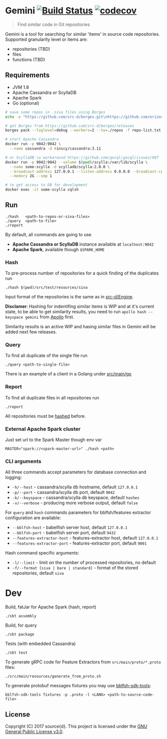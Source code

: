 # Gemini [![Build Status](https://travis-ci.org/src-d/gemini.svg?branch=master)](https://travis-ci.org/src-d/gemini) [![codecov](https://codecov.io/gh/src-d/gemini/branch/master/graph/badge.svg)](https://codecov.io/gh/src-d/gemini)
> Find similar code in Git repositories

Gemini is a tool for searching for similar 'items' in source code repositories.
Supported granularity level or items are:
 - repositories (TBD)
 - files
 - functions (TBD)

## Requirements
 - JVM 1.8
 - Apache Cassandra or ScyllaDB
 - Apache Spark
 - Go (optional)


```bash
# save some repos in .siva files using Borges
echo -e "https://github.com/src-d/borges.git\nhttps://github.com/erizocosmico/borges.git" > repo-list.txt

# get Borges from https://github.com/src-d/borges/releases
borges pack --loglevel=debug --workers=2 --to=./repos -f repo-list.txt

# start Apache Cassandra
docker run -p 9042:9042 \
  --name cassandra -d rinscy/cassandra:3.11

# or ScyllaDB \w workaround https://github.com/gocql/gocql/issues/987
docker run -p 9042:9042 --volume $(pwd)/scylla:/var/lib/scylla \
  --name some-scylla -d scylladb/scylla:2.0.0 \
  --broadcast-address 127.0.0.1 --listen-address 0.0.0.0 --broadcast-rpc-address 127.0.0.1 \
  --memory 2G --smp 1

# to get access to DB for development
docker exec -it some-scylla cqlsh
```


## Run
```
./hash   <path-to-repos-or-siva-files>
./query  <path-to-file>
./report
```

By default, all commands are going to use
 - **Apache Cassandra or ScyllaDB** instance available at `localhost:9042`
 - **Apache Spark**, available though `$SPARK_HOME`


### Hash
To pre-process number of repositories for a quick finding of the duplicates run

```
./hash $(pwd)/src/test/resources/siva
```

Input format of the repositories is the same as in [src-d/Engine](https://github.com/src-d/engine).

**Disclamer**: Hashing for indentifing similar items is WIP and at it's current state,
to be able to get similarity results, you need to run `apollo hash --keyspace gemini` from [Apollo](https://github.com/src-d/apollo/) first.

Similarity results is an active WIP and hasing similar files in Gemini will be added next few releases.



### Query
To find all duplicate of the single file run

```
./query <path-to-single-file>
```

There is an example of a client in a Golang under [src/main/go](src/main/go)

### Report
To find all duplicate files in all repositories run

```
./report
```

All repositories must be [hashed](#hash) before.



### External Apache Spark cluster
Just set url to the Spark Master though env var
```
MASTER="spark://<spark-master-url>" ./hash <path>
```

### CLI arguments

All three commands accept parameters for database connection and logging:

 * `-h/--host` - cassandra/scylla db hostname, default `127.0.0.1`
 * `-p/--port` - cassandra/scylla db port, default `9042`
 * `-k/--keyspace` - cassandra/scylla db keyspace, default `hashes`
 * `-v/--verbose` - producing more verbose output, default `false`

For `query` and `hash` commands parameters for bblfsh/features extractor  configuration are available:

 * `--bblfsh-host` - babelfish server host, default `127.0.0.1`
 * `--bblfsh-port` - babelfish server port, default `9432`
 * `--features-extractor-host` - features-extractor host, default `127.0.0.1`
 * `--features-extractor-port` - features-extractor port, default `9001`

Hash command specific arguments:

 * `-l/--limit` - limit on the number of processed repositories, no default
 * `-f/--format [siva | bare | standard]` - format of the stored repositories, default `siva`

# Dev

Build, fatJar for Apache Spark (hash, report)
```
./sbt assembly
```

Build, for query
```
./sbt package
```

Tests (with embedded Cassandra)
```
./sbt test
```

To generate gRPC code for Feature Extractors from `src/main/proto/*.proto` files:
```
./src/main/resources/generate_from_proto.sh
```

To generate protobuf messages fixtures you may use [bblfsh-sdk-tools](https://github.com/bblfsh/sdk):
```
bblfsh-sdk-tools fixtures -p .proto -l <LANG> <path-to-source-code-file>
```

## License

Copyright (C) 2017 source{d}.
This project is licensed under the [GNU General Public License v3.0](LICENSE).
